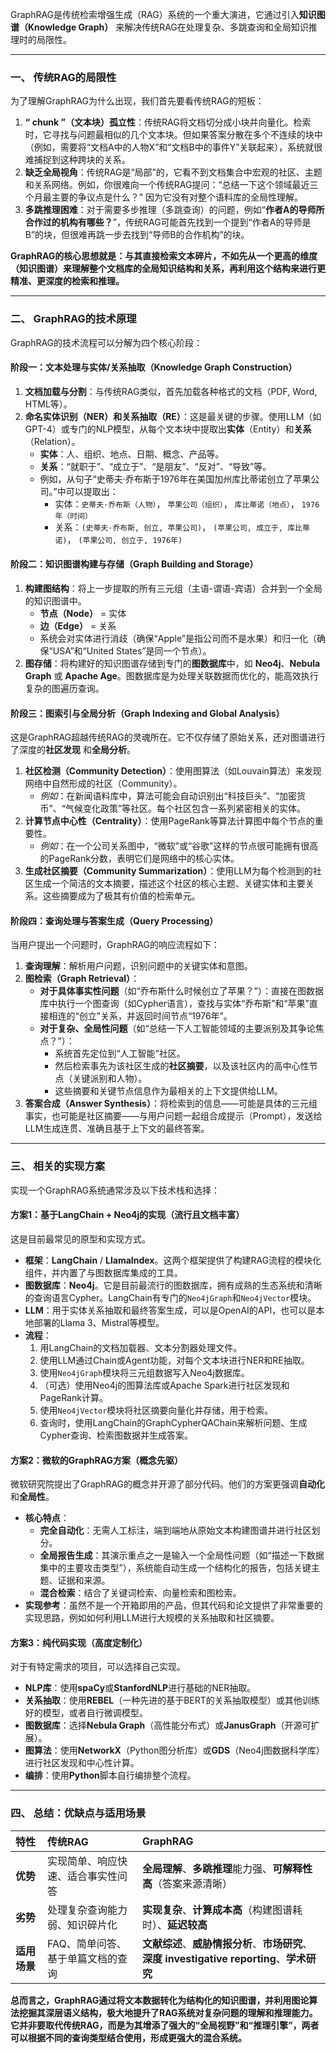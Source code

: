 GraphRAG是传统检索增强生成（RAG）系统的一个重大演进，它通过引入**知识图谱（Knowledge Graph）** 来解决传统RAG在处理复杂、多跳查询和全局知识推理时的局限性。

---

### 一、 传统RAG的局限性

为了理解GraphRAG为什么出现，我们首先要看传统RAG的短板：

1.  **“ chunk ”（文本块）孤立性**：传统RAG将文档切分成小块并向量化。检索时，它寻找与问题最相似的几个文本块。但如果答案分散在多个不连续的块中（例如，需要将“文档A中的人物X”和“文档B中的事件Y”关联起来），系统就很难捕捉到这种跨块的关系。
2.  **缺乏全局视角**：传统RAG是“局部”的，它看不到文档集合中宏观的社区、主题和关系网络。例如，你很难向一个传统RAG提问：“总结一下这个领域最近三个月最主要的争议点是什么？” 因为它没有对整个语料库的全局性理解。
3.  **多跳推理困难**：对于需要多步推理（多跳查询）的问题，例如“**作者A的导师所合作过的机构有哪些？**”，传统RAG可能首先找到一个提到“作者A的导师是B”的块，但很难再跳一步去找到“导师B的合作机构”的块。

**GraphRAG的核心思想就是：与其直接检索文本碎片，不如先从一个更高的维度（知识图谱）来理解整个文档库的全局知识结构和关系，再利用这个结构来进行更精准、更深度的检索和推理。**

---

### 二、 GraphRAG的技术原理

GraphRAG的技术流程可以分解为四个核心阶段：

#### 阶段一：文本处理与实体/关系抽取（Knowledge Graph Construction）

1.  **文档加载与分割**：与传统RAG类似，首先加载各种格式的文档（PDF, Word, HTML等）。
2.  **命名实体识别（NER）和关系抽取（RE）**：这是最关键的步骤。使用LLM（如GPT-4）或专门的NLP模型，从每个文本块中提取出**实体**（Entity）和**关系**（Relation）。
    *   **实体**：人、组织、地点、日期、概念、产品等。
    *   **关系**：“就职于”、“成立于”、“是朋友”、“反对”、“导致”等。
    *   例如，从句子“史蒂夫·乔布斯于1976年在美国加州库比蒂诺创立了苹果公司。”中可以提取出：
        *   实体：`史蒂夫·乔布斯（人物）`， `苹果公司（组织）`， `库比蒂诺（地点）`， `1976年（时间）`
        *   关系：`(史蒂夫·乔布斯, 创立, 苹果公司)`， `(苹果公司, 成立于, 库比蒂诺)`， `(苹果公司, 创立于, 1976年)`

#### 阶段二：知识图谱构建与存储（Graph Building and Storage）

1.  **构建图结构**：将上一步提取的所有三元组（主语-谓语-宾语）合并到一个全局的知识图谱中。
    *   **节点（Node）** = 实体
    *   **边（Edge）** = 关系
    *   系统会对实体进行消歧（确保“Apple”是指公司而不是水果）和归一化（确保“USA”和“United States”是同一个节点）。
2.  **图存储**：将构建好的知识图谱存储到专门的**图数据库**中，如 **Neo4j**、**Nebula Graph** 或 **Apache Age**。图数据库是为处理关联数据而优化的，能高效执行复杂的图遍历查询。

#### 阶段三：图索引与全局分析（Graph Indexing and Global Analysis）

这是GraphRAG超越传统RAG的灵魂所在。它不仅存储了原始关系，还对图谱进行了深度的**社区发现** 和**全局分析**。

1.  **社区检测（Community Detection）**：使用图算法（如Louvain算法）来发现网络中自然形成的社区（Community）。
    *   *例如*：在新闻语料库中，算法可能会自动识别出“科技巨头”、“加密货币”、“气候变化政策”等社区。每个社区包含一系列紧密相关的实体。
2.  **计算节点中心性（Centrality）**：使用PageRank等算法计算图中每个节点的重要性。
    *   *例如*：在一个公司关系图中，“微软”或“谷歌”这样的节点很可能拥有很高的PageRank分数，表明它们是网络中的核心实体。
3.  **生成社区摘要（Community Summarization）**：使用LLM为每个检测到的社区生成一个简洁的文本摘要，描述这个社区的核心主题、关键实体和主要关系。这些摘要成为了极其有价值的检索单元。

#### 阶段四：查询处理与答案生成（Query Processing）

当用户提出一个问题时，GraphRAG的响应流程如下：

1.  **查询理解**：解析用户问题，识别问题中的关键实体和意图。
2.  **图检索（Graph Retrieval）**：
    *   **对于具体事实性问题**（如“乔布斯什么时候创立了苹果？”）：直接在图数据库中执行一个图查询（如Cypher语言），查找与实体“乔布斯”和“苹果”直接相连的“创立”关系，并返回时间节点“1976年”。
    *   **对于复杂、全局性问题**（如“总结一下人工智能领域的主要派别及其争论焦点？”）：
        *   系统首先定位到“人工智能”社区。
        *   然后检索事先为该社区生成的**社区摘要**，以及该社区内的高中心性节点（关键派别和人物）。
        *   这些摘要和关键节点信息作为最相关的上下文提供给LLM。
3.  **答案合成（Answer Synthesis）**：将检索到的信息——可能是具体的三元组事实，也可能是社区摘要——与用户问题一起组合成提示（Prompt），发送给LLM生成连贯、准确且基于上下文的最终答案。

---

### 三、 相关的实现方案

实现一个GraphRAG系统通常涉及以下技术栈和选择：

#### 方案1：基于LangChain + Neo4j的实现（流行且文档丰富）

这是目前最常见的原型和实现方式。

*   **框架**：**LangChain** / **LlamaIndex**。这两个框架提供了构建RAG流程的模块化组件，并内置了与图数据库集成的工具。
*   **图数据库**：**Neo4j**。它是目前最流行的图数据库，拥有成熟的生态系统和清晰的查询语言Cypher。LangChain有专门的`Neo4jGraph`和`Neo4jVector`模块。
*   **LLM**：用于实体关系抽取和最终答案生成，可以是OpenAI的API，也可以是本地部署的Llama 3、Mistral等模型。
*   **流程**：
    1.  用LangChain的文档加载器、文本分割器处理文件。
    2.  使用LLM通过Chain或Agent功能，对每个文本块进行NER和RE抽取。
    3.  使用`Neo4jGraph`模块将三元组数据写入Neo4j数据库。
    4.  （可选）使用Neo4j的图算法库或Apache Spark进行社区发现和PageRank计算。
    5.  使用`Neo4jVector`模块将社区摘要向量化并存储，用于检索。
    6.  查询时，使用LangChain的GraphCypherQAChain来解析问题、生成Cypher查询、检索图数据并生成答案。

#### 方案2：微软的GraphRAG方案（概念先驱）

微软研究院提出了GraphRAG的概念并开源了部分代码。他们的方案更强调**自动化**和**全局性**。

*   **核心特点**：
    *   **完全自动化**：无需人工标注，端到端地从原始文本构建图谱并进行社区划分。
    *   **全局报告生成**：其演示重点之一是输入一个全局性问题（如“描述一下数据集中的主要攻击类型”），系统能自动生成一个结构化的报告，包括关键主题、证据和来源。
    *   **混合检索**：结合了关键词检索、向量检索和图检索。
*   **实现参考**：虽然不是一个开箱即用的产品，但其代码和论文提供了非常重要的实现思路，例如如何利用LLM进行大规模的关系抽取和社区摘要。

#### 方案3：纯代码实现（高度定制化）

对于有特定需求的项目，可以选择自己实现。

*   **NLP库**：使用**spaCy**或**StanfordNLP**进行基础的NER抽取。
*   **关系抽取**：使用**REBEL**（一种先进的基于BERT的关系抽取模型）或其他训练好的模型，或者自行微调模型。
*   **图数据库**：选择**Nebula Graph**（高性能分布式）或**JanusGraph**（开源可扩展）。
*   **图算法**：使用**NetworkX**（Python图分析库）或**GDS**（Neo4j图数据科学库）进行社区发现和中心性计算。
*   **编排**：使用**Python**脚本自行编排整个流程。

---

### 四、 总结：优缺点与适用场景

| 特性         | 传统RAG                            | GraphRAG                                                     |
| :----------- | :--------------------------------- | :----------------------------------------------------------- |
| **优势**     | 实现简单、响应快速、适合事实性问答 | **全局理解**、**多跳推理**能力强、**可解释性高**（答案来源清晰） |
| **劣势**     | 处理复杂查询能力弱、知识碎片化     | **实现复杂**、**计算成本高**（构建图谱耗时）、**延迟较高**   |
| **适用场景** | FAQ、简单问答、基于单篇文档的查询  | **文献综述**、**威胁情报分析**、**市场研究**、**深度 investigative reporting**、**学术研究** |

**总而言之，GraphRAG通过将文本数据转化为结构化的知识图谱，并利用图论算法挖掘其深层语义结构，极大地提升了RAG系统对复杂问题的理解和推理能力。它并非要取代传统RAG，而是为其增添了强大的“全局视野”和“推理引擎”，两者可以根据不同的查询类型结合使用，形成更强大的混合系统。**